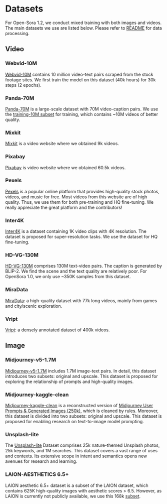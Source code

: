 # Datasets

For Open-Sora 1.2, we conduct mixed training with both images and videos. The main datasets we use are listed below.
Please refer to [README](/README.md#data-processing) for data processing.

## Video

### Webvid-10M

[Webvid-10M](https://github.com/m-bain/webvid) contains 10 million video-text pairs scraped from the stock footage sites.
We first train the model on this dataset (40k hours) for 30k steps (2 epochs).

### Panda-70M

[Panda-70M](https://github.com/snap-research/Panda-70M) is a large-scale dataset with 70M video-caption pairs.
We use the [training-10M subset](https://github.com/snap-research/Panda-70M/tree/main/dataset_dataloading) for training,
which contains ~10M videos of better quality.

### Mixkit

[Mixkit](https://mixkit.co/) is a video website where we obtained 9k videos.

### Pixabay

[Pixabay](https://pixabay.com/videos/) is video website where we obtained 60.5k videos.

### Pexels

[Pexels](https://www.pexels.com/) is a popular online platform that provides high-quality stock photos, videos, and music for free.
Most videos from this website are of high quality. Thus, we use them for both pre-training and HQ fine-tuning.
We really appreciate the great platform and the contributors!

### Inter4K

[Inter4K](https://github.com/alexandrosstergiou/Inter4K) is a dataset containing 1K video clips with 4K resolution.
The dataset is proposed for super-resolution tasks. We use the dataset for HQ fine-tuning.

### HD-VG-130M

[HD-VG-130M](https://github.com/daooshee/HD-VG-130M?tab=readme-ov-file) comprises 130M text-video pairs.
The caption is generated by BLIP-2.
We find the scene and the text quality are relatively poor. For OpenSora 1.0, we only use ~350K samples from this dataset.

### MiraData

[MiraData](https://github.com/mira-space/MiraData): a high-quality dataset with 77k long videos, mainly from games and city/scenic exploration.


### Vript

[Vript](https://github.com/mutonix/Vript/tree/main): a densely annotated dataset of 400k videos.


## Image

### Midjourney-v5-1.7M

[Midjourney-v5-1.7M](https://huggingface.co/datasets/wanng/midjourney-v5-202304-clean) includes 1.7M image-text pairs.
In detail, this dataset introduces two subsets: original and upscale.
This dataset is proposed for exploring the relationship of prompts and high-quality images.

### Midjourney-kaggle-clean

[Midjourney-kaggle-clean](https://huggingface.co/datasets/wanng/midjourney-kaggle-clean) is a reconstructed version of [Midjourney User Prompts & Generated Images (250k)](https://www.kaggle.com/datasets/succinctlyai/midjourney-texttoimage?select=general-01_2022_06_20.json%5D), which is cleaned by rules.
Moreover, this dataset is divided into two subsets: original and upscale.
This dataset is proposed for enabling research on text-to-image model prompting.

### Unsplash-lite

The [Unsplash-lite](https://github.com/unsplash/datasets) Dataset comprises 25k nature-themed Unsplash photos, 25k keywords, and 1M searches.
This dataset covers a vast range of uses and contexts. Its extensive scope in intent and semantics opens new avenues for research and learning.

### LAION-AESTHETICS 6.5+

LAION aesthetic 6.5+ dataset is a subset of the LAION dataset, which contains 625K high-quality images with aesthetic scores > 6.5. However, as LAION is currently not publicly available, we use this 168k [subset](https://huggingface.co/datasets/bhargavsdesai/laion_improved_aesthetics_6.5plus_with_images).
